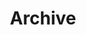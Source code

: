 ---
title: "Archive"
description: "Pascal Michaillat's papers, courses, and design projects—listed in chronological order."
layout: "archives"
---